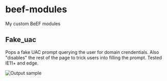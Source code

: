 # beef-modules
My custom BeEF modules

## Fake_uac

Pops a fake UAC prompt querying the user for domain crendentials. Also "disables" the rest of the page to trick users into filling the prompt. Tested IE11+ and edge.

![Output sample](https://github.com/ldionmarcil/beef-modules/blob/master/fake_uac/fake_uac_demo.gif)
